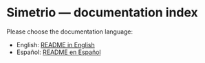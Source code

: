 Simetrio — documentation index
===============================

Please choose the documentation language:

- English: [README in English](./README.en.md)
- Español: [README en Español](./README.es.md)

